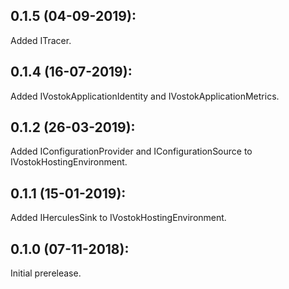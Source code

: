 ## 0.1.5 (04-09-2019):

Added ITracer.

## 0.1.4 (16-07-2019):

Added IVostokApplicationIdentity and IVostokApplicationMetrics.

## 0.1.2 (26-03-2019): 

Added IConfigurationProvider and IConfigurationSource to IVostokHostingEnvironment.

## 0.1.1 (15-01-2019): 

Added IHerculesSink to IVostokHostingEnvironment.

## 0.1.0 (07-11-2018): 

Initial prerelease.